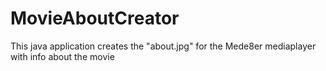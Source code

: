 # MovieAboutCreator
This java application creates the "about.jpg" for the Mede8er mediaplayer with info about the movie

